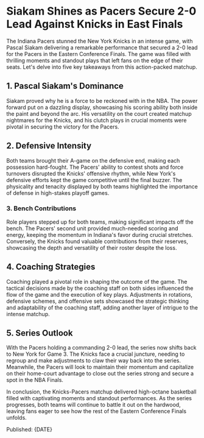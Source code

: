 # Siakam Shines as Pacers Secure 2-0 Lead Against Knicks in East Finals

The Indiana Pacers stunned the New York Knicks in an intense game, with Pascal Siakam delivering a remarkable performance that secured a 2-0 lead for the Pacers in the Eastern Conference Finals. The game was filled with thrilling moments and standout plays that left fans on the edge of their seats. Let's delve into five key takeaways from this action-packed matchup.

## 1. Pascal Siakam's Dominance

Siakam proved why he is a force to be reckoned with in the NBA. The power forward put on a dazzling display, showcasing his scoring ability both inside the paint and beyond the arc. His versatility on the court created matchup nightmares for the Knicks, and his clutch plays in crucial moments were pivotal in securing the victory for the Pacers.

## 2. Defensive Intensity

Both teams brought their A-game on the defensive end, making each possession hard-fought. The Pacers' ability to contest shots and force turnovers disrupted the Knicks' offensive rhythm, while New York's defensive efforts kept the game competitive until the final buzzer. The physicality and tenacity displayed by both teams highlighted the importance of defense in high-stakes playoff games.

### 3. Bench Contributions

Role players stepped up for both teams, making significant impacts off the bench. The Pacers' second unit provided much-needed scoring and energy, keeping the momentum in Indiana's favor during crucial stretches. Conversely, the Knicks found valuable contributions from their reserves, showcasing the depth and versatility of their roster despite the loss.

## 4. Coaching Strategies

Coaching played a pivotal role in shaping the outcome of the game. The tactical decisions made by the coaching staff on both sides influenced the flow of the game and the execution of key plays. Adjustments in rotations, defensive schemes, and offensive sets showcased the strategic thinking and adaptability of the coaching staff, adding another layer of intrigue to the intense matchup.

## 5. Series Outlook

With the Pacers holding a commanding 2-0 lead, the series now shifts back to New York for Game 3. The Knicks face a crucial juncture, needing to regroup and make adjustments to claw their way back into the series. Meanwhile, the Pacers will look to maintain their momentum and capitalize on their home-court advantage to close out the series strong and secure a spot in the NBA Finals.

In conclusion, the Knicks-Pacers matchup delivered high-octane basketball filled with captivating moments and standout performances. As the series progresses, both teams will continue to battle it out on the hardwood, leaving fans eager to see how the rest of the Eastern Conference Finals unfolds.

Published: {DATE}
